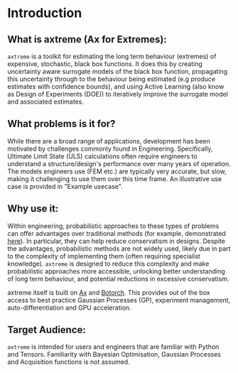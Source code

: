 # Introduction
## What is axtreme (Ax for Extremes):
`axtreme` is a toolkit for estimating the long term behaviour (extremes) of expensive, stochastic, black box functions. It does this by creating uncertainty aware surrogate models of the black box function, propagating this uncertainty through to the behaviour being estimated (e.g produce estimates with confidence bounds), and using Active Learning (also know as Design of Experiments (DOE)) to iteratively improve the surrogate model and associated estimates.

## What problems is it for?
While there are a broad range of applications, development has been motivated by challenges commonly found in Engineering. Specifically, Ultimate Limit State (ULS) calculations often require engineers to understand a structure/design's performance over many years of operation. The models engineers use (FEM etc.) are typically very accurate, but slow, making it challenging to use them over this time frame. An illustrative use case is provided in "Example usecase".

## Why use it:
Within engineering, probabilistic approaches to these types of problems can offer advantages over traditional methods (for example, demonstrated [here](https://www.sciencedirect.com/science/article/abs/pii/S0951833920300745)). In particular, they can help reduce conservatism in designs. Despite the advantages, probabilistic methods are not widely used, likely due in part to the complexity of implementing them (often requiring specialist knowledge). `axtreme` is designed to reduce this complexity and make probabilistic approaches more accessible, unlocking better understanding of long term behaviour, and potential reductions in excessive conservatism.

axtreme itself is built on [Ax](https://ax.dev/docs/why-ax.html) and [Botorch](https://botorch.org/docs/introduction). This provides out of the box access to best practice Gaussian Processes (GP), experiment management, auto-differentiation and GPU acceleration.

## Target Audience:
`axtreme` is intended for users and engineers that are familiar with Python and Tensors. Familiarity with Bayesian Optimisation, Gaussian Processes and Acquisition functions is not assumed.
